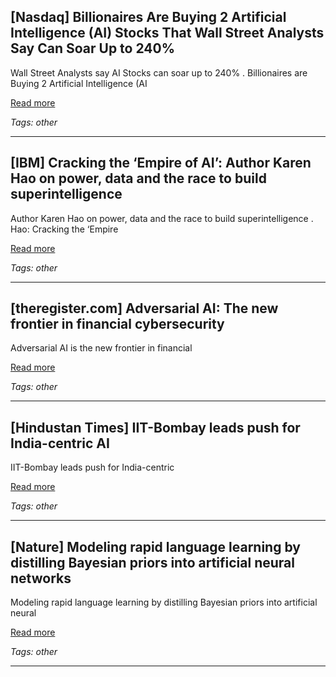 ## [Nasdaq] Billionaires Are Buying 2 Artificial Intelligence (AI) Stocks That Wall Street Analysts Say Can Soar Up to 240%

Wall Street Analysts say AI Stocks can soar up to 240% . Billionaires are Buying 2 Artificial Intelligence (AI

[Read more](https://www.nasdaq.com/articles/billionaires-are-buying-2-artificial-intelligence-ai-stocks-wall-street-analysts-say-can)

_Tags: other_

---
## [IBM] Cracking the ‘Empire of AI’: Author Karen Hao on power, data and the race to build superintelligence

Author Karen Hao on power, data and the race to build superintelligence . Hao: Cracking the ‘Empire

[Read more](https://www.ibm.com/think/news/cracking-empire-of-ai)

_Tags: other_

---
## [theregister.com] Adversarial AI: The new frontier in financial cybersecurity

Adversarial AI is the new frontier in financial

[Read more](https://www.theregister.com/2025/05/29/qa_adversarial_ai_financial_services_2025/)

_Tags: other_

---
## [Hindustan Times] IIT-Bombay leads push for India-centric AI

IIT-Bombay leads push for India-centric

[Read more](https://www.hindustantimes.com/cities/mumbai-news/iitbombay-leads-push-for-india-centric-ai-101748719053673.html)

_Tags: other_

---
## [Nature] Modeling rapid language learning by distilling Bayesian priors into artificial neural networks

Modeling rapid language learning by distilling Bayesian priors into artificial neural

[Read more](https://www.nature.com/articles/s41467-025-59957-y)

_Tags: other_

---
